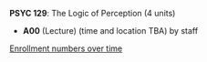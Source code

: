 **PSYC 129**: The Logic of Perception (4 units)

- **A00** (Lecture) (time and location TBA) by staff

[Enrollment numbers over time](./PSYC129.tsv)
